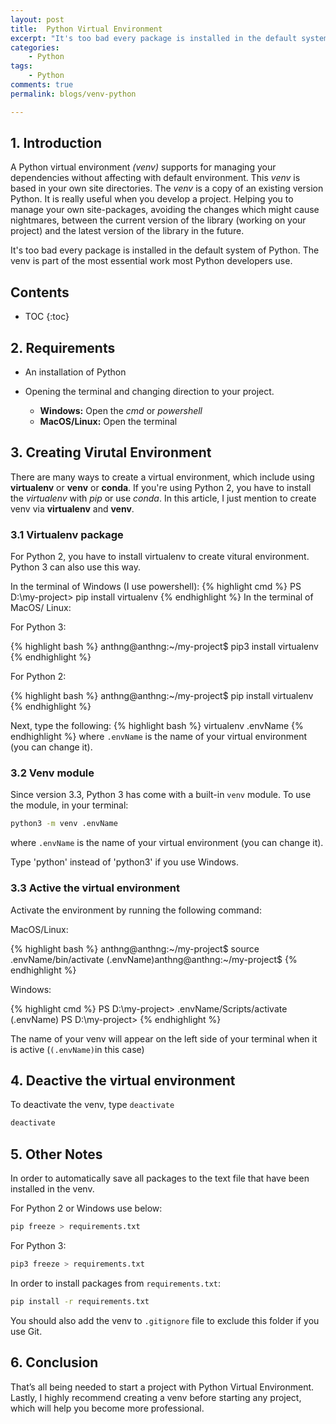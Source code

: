 ```yaml
---
layout: post
title:  Python Virtual Environment
excerpt: "It's too bad every package is installed in the default system of Python."
categories:
    - Python
tags:
    - Python
comments: true
permalink: blogs/venv-python

---
```


## 1. Introduction

A Python virtual environment *(venv)* supports for managing your dependencies without affecting with default environment. This *venv* is based in your own site directories. The *venv* is a copy of an existing version Python. It is really useful when you develop a project. Helping you to manage your own site-packages, avoiding the changes which might cause nightmares, between the current version of the library (working on your project) and the latest version of the library in the future.

It's too bad every package is installed in the default system of Python. The venv is part of the most essential work most Python developers use.

<h2>Contents</h2>

* TOC
{:toc}

## 2. Requirements

- An installation of Python

- Opening the terminal and changing direction to your project.
    - **Windows:** Open the *cmd* or *powershell*
    - **MacOS/Linux:** Open the terminal

## 3. Creating Virutal Environment

There are many ways to create a virtual environment, which include using **virtualenv** or **venv** or **conda**. If you're using Python 2, you have to install the *virtualenv* with *pip* or use *conda*. In this article, I just mention to create venv via **virtualenv** and **venv**.

### 3.1 Virtualenv package

For Python 2, you have to install virtualenv to create vitural environment. Python 3 can also use this way. 

In the terminal of Windows (I use powershell):
{% highlight cmd %}
PS D:\my-project> pip install virtualenv
{% endhighlight %}
In the terminal of MacOS/ Linux:

For Python 3:

{% highlight bash %}
anthng@anthng:~/my-project$ pip3 install virtualenv
{% endhighlight %}

For Python 2:

{% highlight bash %}
anthng@anthng:~/my-project$ pip install virtualenv
{% endhighlight %}

Next, type the following:
{% highlight bash %}
virtualenv .envName
{% endhighlight %}
where ```.envName``` is the name of your virtual environment (you can change it).

### 3.2 Venv module

Since version 3.3, Python 3 has come with a built-in ```venv``` module. To use the module, in your terminal:

```bash
python3 -m venv .envName
```

where ```.envName``` is the name of your virtual environment (you can change it).

Type 'python' instead of 'python3' if you use Windows.

### 3.3 Active the virtual environment

Activate the environment by running the following command:

MacOS/Linux:

{% highlight bash %}
anthng@anthng:~/my-project$ source .envName/bin/activate
(.envName)anthng@anthng:~/my-project$ 
{% endhighlight %}

Windows:

{% highlight cmd %}
PS D:\my-project> .envName/Scripts/activate
(.envName) PS D:\my-project>
{% endhighlight %}

The name of your venv will appear on the left side of your terminal when it is active (```(.envName)```in this case)

## 4. Deactive the virtual environment

To deactivate the venv, type ```deactivate```

```bash
deactivate
```

## 5. Other Notes

In order to automatically save all packages to the text file that have been installed in the venv.

For Python 2 or Windows use below:

```bash
pip freeze > requirements.txt
```

For Python 3:
```bash
pip3 freeze > requirements.txt
```

In order to install packages from ```requirements.txt```:

```bash
pip install -r requirements.txt
```

You should also add the venv to ```.gitignore``` file to exclude this folder if you use Git.

## 6. Conclusion

That’s all being needed to start a project with Python Virtual Environment. Lastly, I highly recommend creating a venv before starting any project, which will help you become more professional.